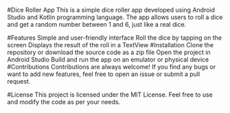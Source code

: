 #Dice Roller App
This is a simple dice roller app developed using Android Studio and Kotlin programming language. The app allows users to roll a dice and get a random number between 1 and 6, just like a real dice.

#Features
Simple and user-friendly interface
Roll the dice by tapping on the screen
Displays the result of the roll in a TextView
#Installation
Clone the repository or download the source code as a zip file
Open the project in Android Studio
Build and run the app on an emulator or physical device
#Contributions
Contributions are always welcome! If you find any bugs or want to add new features, feel free to open an issue or submit a pull request.

#License
This project is licensed under the MIT License. Feel free to use and modify the code as per your needs.
